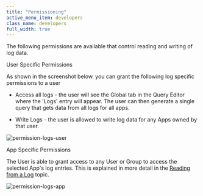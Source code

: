 ```yaml
---
title: "Permissioning"
active_menu_item: developers
class_name: developers
full_width: true
---
```



The following permissions are available that control reading and writing of log data.

User Specific Permissions

As shown in the screenshot below. you can grant the following log specific permissions to a user

 - Access all logs - the user will see the Global tab in the Query Editor where the 'Logs' entry will appear. The user can then generate a single query that gets data from all logs for all apps.

 - Write Logs - the user is allowed to write log data for any Apps owned by that user.

![permission-logs-user](/img/docs/permission-logs-user.zoom72.png)

App Specific Permissions

The User is able to grant access to any User or Group to access the selected App's log entries. This is explained in more detail in the [Reading from a Log](reading-from-a-log) topic.

![permission-logs-app](/img/docs/permission-logs-app.zoom71.png)
